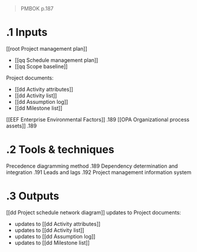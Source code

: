 > PMBOK p.187
# .1 Inputs

[[root Project management plan]]
* [[qq Schedule management plan]]
* [[qq Scope baseline]]

Project documents:
* [[dd Activity attributes]]
* [[dd Activity list]]
* [[dd Assumption log]]
* [[dd Milestone list]]

[[EEF Enterprise Environmental Factors]] .189
[[OPA Organizational process assets]] .189

# .2 Tools & techniques
Precedence diagramming method .189
Dependency determination and integration .191
Leads and lags .192
Project management information system

# .3 Outputs
[[dd Project schedule network diagram]]
updates to Project documents:
* updates to [[dd Activity attributes]]
* updates to [[dd Activity list]]
* updates to [[dd Assumption log]]
* updates to [[dd Milestone list]]



